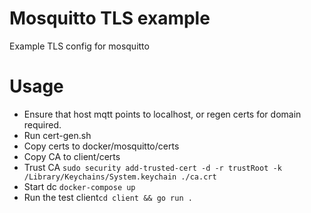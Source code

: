 # Mosquitto TLS example
Example TLS config for mosquitto

# Usage

- Ensure that host mqtt points to localhost, or regen certs for domain required.
- Run cert-gen.sh
- Copy certs to docker/mosquitto/certs
- Copy CA to client/certs
- Trust CA `sudo security add-trusted-cert -d -r trustRoot -k /Library/Keychains/System.keychain ./ca.crt`
- Start dc `docker-compose up`
- Run the test client`cd client && go run .`

